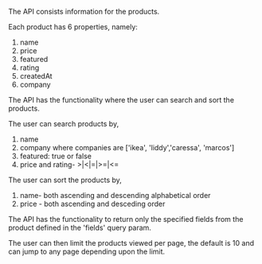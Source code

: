 The API consists information for the products.

Each product has 6 properties, namely:
1. name
2. price
3. featured
4. rating 
5. createdAt
6. company

The API has the functionality where the user can search and sort the products.

  The user can search products by,
  1. name
  2. company where companies are ['ikea', 'liddy','caressa', 'marcos']
  3. featured: true or false
  4. price and rating- >|<|=|>=|<=

  The user can sort the products by,
  1. name- both ascending and descending alphabetical order
  2. price - both ascending and desceding order

The API has the functionality to return only the specified fields from the product defined in the 'fields' query param.

The user can then limit the products viewed per page, the default is 10 and can jump to any page depending upon the limit.
